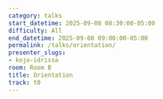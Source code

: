 ```yaml
---
category: talks
start_datetime: 2025-09-08 08:30:00-05:00
difficulty: All
end_datetime: 2025-09-08 09:00:00-05:00
permalink: /talks/orientation/
presenter_slugs:
- kojo-idrissa
room: Room B
title: Orientation
track: t0
---
```


